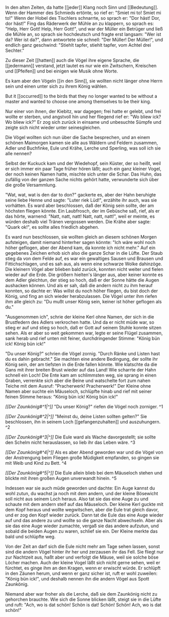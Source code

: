 
In den alten Zeiten, da hatte [[jeder]] Klang noch Sinn und [[Bedeutung]]. Wenn der Hammer des Schmieds ertönte, so rief er: "Smiet mi to! Smiet mi to!" Wenn der Hobel des Tischlers schnarrte, so sprach er: "Dor häst! Dor, dor häst!" Fing das Räderwerk der Mühle an zu klappern, so sprach es: "Help, Herr Gott! Help, Herr Gott!", und war der Müller ein Betrüger und ließ die Mühle an, so sprach sie hochdeutsch und fragte erst langsam: "Wer ist da? Wer ist da?", dann antwortete sie schnell: "Der Müller! Der Müller!", und endlich ganz geschwind: "Stiehlt tapfer, stiehlt tapfer, vom Achtel drei Sechter."


Zu dieser Zeit [[hatten]] auch die Vögel ihre eigene Sprache, die [[jedermann]] verstand, jetzt lautet es nur wie ein Zwitschern, Kreischen und [[Pfeifen]] und bei einigen wie Musik ohne Worte. 

Es kam aber den Vögeln [[in den Sinn]], sie wollten nicht länger ohne Herrn sein und einen unter sich zu ihrem König wählen.

But it [[occurred]] to the birds that they no longer wanted to be without a master and wanted to choose one among themselves to be their king.



Nur einer von ihnen, der Kiebitz, war dagegen; frei hatte er gelebt, und frei wollte er sterben, und angstvoll hin und her fliegend rief er: "Wo bliew ick? Wo bliew ick?" Er zog sich zurück in einsame und unbesuchte Sümpfe und zeigte sich nicht wieder unter seinesgleichen.

Die Vögel wollten sich nun über die Sache besprechen, und an einem schönen Maimorgen kamen sie alle aus Wäldern und Feldern zusammen, Adler und Buchfinke, Eule und Krähe, Lerche und Sperling, was soll ich sie alle nennen? 

Selbst der Kuckuck kam und der Wiedehopf, sein Küster, der so heißt, weil er sich immer ein paar Tage früher hören läßt; auch ein ganz kleiner Vogel, der noch keinen Namen hatte, mischte sich unter die Schar. Das Huhn, das zufällig von der ganzen Sache nichts gehört hatte, verwunderte sich über die große Versammlung.

"Wat, wat, wat is den dar to don?" gackerte es, aber der Hahn beruhigte seine liebe Henne und sagte: "Luter riek Lüd!", erzählte ihr auch, was sie vorhätten. Es ward aber beschlossen, daß der König sein sollte, der am höchsten fliegen könnte. Ein Laubfrosch, der im Gebüsche saß, rief, als er das hörte, warnend: "Natt, natt, natt! Natt, natt, natt!", weil er meinte, es würden deshalb viel Tränen vergossen werden. Die Krähe aber sagte: "Quark ok!", es sollte alles friedlich abgehen.

Es ward nun beschlossen, sie wollten gleich an diesem schönen Morgen aufsteigen, damit niemand hinterher sagen könnte: "Ich wäre wohl noch höher geflogen, aber der Abend kam, da konnte ich nicht mehr." Auf ein gegebenes Zeichen erhob sich also die ganze Schar in die Lüfte. Der Staub stieg da von dem Felde auf, es war ein gewaltiges Sausen und Brausen und Fittichschlagen, und es sah aus, als wenn eine schwarze Wolke dahinzöge. Die kleinern Vögel aber blieben bald zurück, konnten nicht weiter und fielen wieder auf die Erde. Die größern hielten's länger aus, aber keiner konnte es dem Adler gleichtun, der stieg so hoch, daß er der Sonne hätte die Augen aushacken können. Und als er sah, daß die andern nicht zu ihm herauf konnten, so dachte er: Was willst du noch höher fliegen, du bist doch der König, und fing an sich wieder herabzulassen. Die Vögel unter ihm riefen ihm alle gleich zu: "Du mußt unser König sein, keiner ist höher geflogen als du."

"Ausgenommen ich", schrie der kleine Kerl ohne Namen, der sich in die Brustfedern des Adlers verkrochen hatte. Und da er nicht müde war, so stieg er auf und stieg so hoch, daß er Gott auf seinem Stuhle konnte sitzen sehen. Als er aber so weit gekommen war, legte er seine Flügel zusammen, sank herab und rief unten mit feiner, durchdringender Stimme: "König bün ick! König bün ick!"

"Du unser König?" schrien die Vögel zornig. "Durch Ränke und Listen hast du es dahin gebracht." Sie machten eine andere Bedingung, der sollte ihr König sein, der am tiefsten in die Erde fallen könnte. Wie klatschte da die Gans mit ihrer breiten Brust wieder auf das Land! Wie scharrte der Hahn schnell ein Loch! Die Ente kam am schlimmsten weg, sie sprang in einen Graben, verrenkte sich aber die Beine und watschelte fort zum nahen Teiche mit dem Ausruf: "Pracherwerk! Pracherwerk!" Der Kleine ohne Namen aber suchte ein Mäuseloch, schlüpfte hinab und rief mit seiner feinen Stimme heraus: "König bün ick! König bün ick!"

*[[Der Zaunkönig#^1|^]]* "Du unser König?" riefen die Vögel noch zorniger. ^1

*[[Der Zaunkönig#^2|^]]* "Meinst du, deine Listen sollten gelten?" Sie beschlossen, ihn in seinem Loch [[gefangenzuhalten]] und auszuhungern. ^2

*[[Der Zaunkönig#^3|^]]* Die Eule ward als Wache davorgestellt; sie sollte den Schelm nicht herauslassen, so lieb ihr das Leben wäre. ^3

*[[Der Zaunkönig#^4|^]]* Als es aber Abend geworden war und die Vögel von der Anstrengung beim Fliegen große Müdigkeit empfanden, so gingen sie mit Weib und Kind zu Bett. ^4

*[[Der Zaunkönig#^5|^]]* Die Eule allein blieb bei dem Mäuseloch stehen und blickte mit ihren großen Augen unverwandt hinein. ^5

Indessen war sie auch müde geworden und dachte: Ein Auge kannst du wohl zutun, du wachst ja noch mit dem andern, und der kleine Bösewicht soll nicht aus seinem Loch heraus. Also tat sie das eine Auge zu und schaute mit dem andern steif auf das Mäuseloch. Der kleine Kerl guckte mit dem Kopf heraus und wollte wegwitschen, aber die Eule trat gleich davor, und er zog den Kopf wieder zurück. Dann tat die Eule das eine Auge wieder auf und das andere zu und wollte so die ganze Nacht abwechseln. Aber als sie das eine Auge wieder zumachte, vergaß sie das andere aufzutun, und sobald die beiden Augen zu waren, schlief sie ein. Der Kleine merkte das bald und schlüpfte weg.

Von der Zeit an darf sich die Eule nicht mehr am Tage sehen lassen, sonst sind die andern Vögel hinter ihr her und zerzausen ihr das Fell. Sie fliegt nur zur Nachtzeit aus, haßt aber und verfolgt die Mäuse, weil sie solche böse Löcher machen. Auch der kleine Vogel läßt sich nicht gerne sehen, weil er fürchtet, es ginge ihm an den Kragen, wenn er erwischt würde. Er schlüpft in den Zäunen herum, und wenn er ganz sicher ist, ruft er wohl zuweilen: "König bün ick!", und deshalb nennen ihn die andern Vögel aus Spott Zaunkönig.

Niemand aber war froher als die Lerche, daß sie dem Zaunkönig nicht zu gehorchen brauchte. Wie sich die Sonne blicken läßt, steigt sie in die Lüfte und ruft: "Ach, wo is dat schön! Schön is dat! Schön! Schön! Ach, wo is dat schön!"